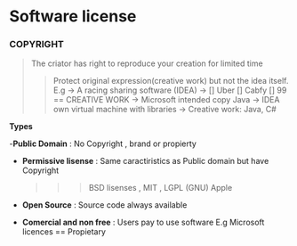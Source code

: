# Software license #

### COPYRIGHT ###

> The criator has right to reproduce your creation for limited time
>> Protect original expression(creative work) but not the idea itself.
 E.g -> A racing sharing software (IDEA) -> 
    [] Uber
    [] Cabfy
    [] 99 
    == CREATIVE WORK
-> Microsoft intended copy Java -> IDEA own virtual machine with libraries -> Creative work: Java, C#

 **Types**

-**Public Domain** : No Copyright , brand or propierty
- **Permissive lisense** : Same caractiristics as Public domain but have Copyright 
  >>> BSD lisenses , MIT , LGPL (GNU) Apple

- **Open Source** : Source code always available
- **Comercial and non free** : Users pay to use software 
E.g Microsoft licences  == Propietary 

